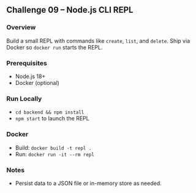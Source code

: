## Challenge 09 – Node.js CLI REPL

### Overview
Build a small REPL with commands like `create`, `list`, and `delete`. Ship via Docker so `docker run` starts the REPL.

### Prerequisites
- Node.js 18+
- Docker (optional)

### Run Locally
- `cd backend && npm install`
- `npm start` to launch the REPL

### Docker
- Build: `docker build -t repl .`
- Run: `docker run -it --rm repl`

### Notes
- Persist data to a JSON file or in-memory store as needed.
